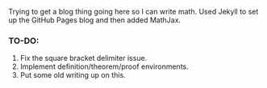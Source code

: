 Trying to get a blog thing going here so I can write math. Used Jekyll to set up the GitHub Pages blog and then added MathJax.

### TO-DO:
<ol>
    <li> Fix the square bracket delimiter issue. </li>
    <li> Implement definition/theorem/proof environments. </li>
    <li> Put some old writing up on this. </li>
</ol>
